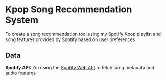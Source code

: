 # Kpop Song Recommendation System

To create a song recommendation tool using my Spotify Kpop playlist and song features provided by Spotify based on user preferences

## Data
**Spotify API:** I'm using the [Spotify Web API](https://developer.spotify.com/documentation/web-api) to fetch song metadata and audio features
